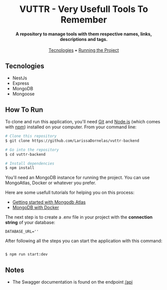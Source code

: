 <h1 align="center">
  VUTTR - Very Usefull Tools To Remember
  <br>
</h1>

<h4 align="center">A repository to manage tools with them respective names, links, descriptions and tags. </h4>

<p align="center">
  <a href="#tecnologies">Tecnologies</a> •
  <a href="#how-to-run">Running the Project</a>
</p>

## Tecnologies

- NestJs
- Express
- MongoDB
- Mongoose

## How To Run

To clone and run this application, you'll need [Git](https://git-scm.com) and [Node.js](https://nodejs.org/en/download/) (which comes with [npm](http://npmjs.com)) installed on your computer. From your command line:

```bash
# Clone this repository
$ git clone https://github.com/LarissaDornelas/vuttr-backend

# Go into the repository
$ cd vuttr-backend

# Install dependencies
$ npm install
```

You'll need an MongoDB instance for running the project. You can use MongoAtlas, Docker or whatever you prefer.

Here are some usefull tutorials for helping you on this process:

- [Getting started with Mongodb Atlas](https://www.knowi.com/blog/getting-started-with-mongodb-atlas-overview-and-tutorial/)
- [MongoDB with Docker](https://www.bmc.com/blogs/mongodb-docker-container/)

The next step is to create a .env file in your project with the <strong>connection string</strong> of your database:

```
DATABASE_URL=''
```

After following all the steps you can start the application with this command:

```bash

$ npm run start:dev
```

## Notes

- The Swagger documentation is found on the endpoint [/api](https://vuttr-backend-bossa.herokuapp.com/api/)
